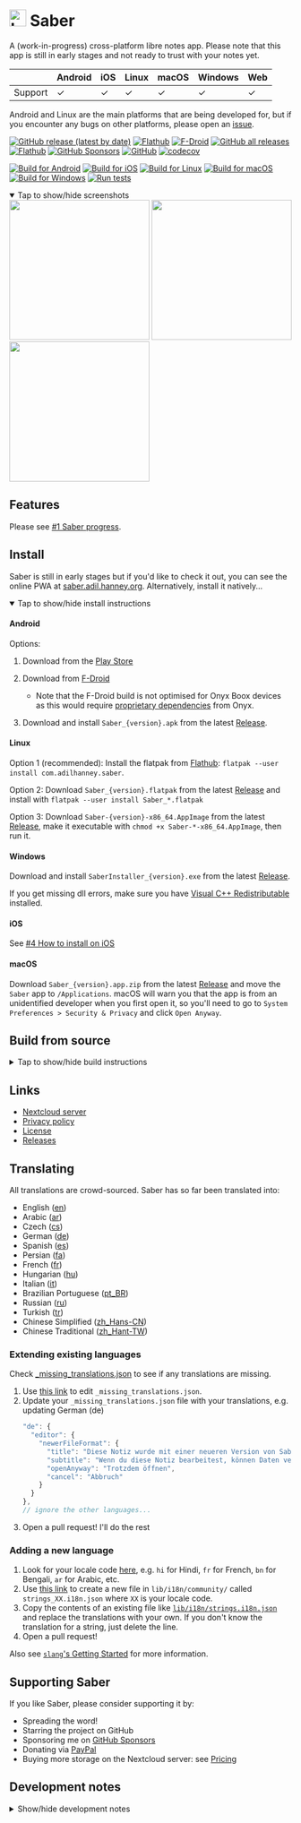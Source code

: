 # <img src="https://github.com/adil192/saber/raw/main/assets/icon/icon.png" width="30" height="30" alt="Logo"> Saber

A (work-in-progress) cross-platform libre notes app. Please note that this app is still in early stages and not ready to trust with your notes yet.

|         | Android | iOS  | Linux | macOS | Windows | Web  |
| ------- | ------- | ---- | ----- | ----- | ------- | ---- |
| Support | ✓       | ✓    | ✓     | ✓     | ✓       | ✓    |

Android and Linux are the main platforms that are being developed for,
but if you encounter any bugs on other platforms, please open an [issue][issues].

[![GitHub release (latest by date)](https://img.shields.io/github/v/release/adil192/saber)](https://github.com/adil192/saber/releases/latest)
[![Flathub](https://img.shields.io/flathub/v/com.adilhanney.saber)](https://flathub.org/apps/details/com.adilhanney.saber)
[![F-Droid](https://img.shields.io/f-droid/v/com.adilhanney.saber)](https://f-droid.org/en/packages/com.adilhanney.saber/)
[![GitHub all releases](https://img.shields.io/github/downloads/adil192/saber/total?label=GitHub%20downloads)](https://github.com/adil192/saber/releases)
[![Flathub](https://img.shields.io/flathub/downloads/com.adilhanney.saber?label=Flathub%20downloads)](https://flathub.org/apps/details/com.adilhanney.saber)
[![GitHub Sponsors](https://img.shields.io/github/sponsors/adil192)](https://github.com/sponsors/adil192)
[![GitHub](https://img.shields.io/github/license/adil192/saber)](https://github.com/adil192/saber/blob/main/LICENSE.md)
[![codecov](https://codecov.io/gh/adil192/saber/branch/main/graph/badge.svg?token=EGQSN0THW2)](https://codecov.io/gh/adil192/saber)

[![Build for Android](https://github.com/adil192/saber/actions/workflows/android.yml/badge.svg?event=push)](https://github.com/adil192/saber/actions/workflows/android.yml)
[![Build for iOS](https://github.com/adil192/saber/actions/workflows/ios.yml/badge.svg?event=push)](https://github.com/adil192/saber/actions/workflows/ios.yml)
[![Build for Linux](https://github.com/adil192/saber/actions/workflows/linux.yml/badge.svg?event=push)](https://github.com/adil192/saber/actions/workflows/linux.yml)
[![Build for macOS](https://github.com/adil192/saber/actions/workflows/macos.yml/badge.svg?event=push)](https://github.com/adil192/saber/actions/workflows/macos.yml)
[![Build for Windows](https://github.com/adil192/saber/actions/workflows/windows.yml/badge.svg?event=push)](https://github.com/adil192/saber/actions/workflows/windows.yml)
[![Run tests](https://github.com/adil192/saber/actions/workflows/tests.yml/badge.svg?event=push)](https://github.com/adil192/saber/actions/workflows/tests.yml)

<details open>
<summary>Tap to show/hide screenshots</summary>

<div>
<img src="https://github.com/adil192/saber/raw/main/metadata/en-US/images/phoneScreenshots/home.png" width="250">
<img src="https://github.com/adil192/saber/raw/main/metadata/en-US/images/phoneScreenshots/editor.png" width="250">
<img src="https://github.com/adil192/saber/raw/main/metadata/en-US/images/phoneScreenshots/settings.png" width="250">
</div>
</details>

## Features

Please see [#1 Saber progress][progress].

## Install

Saber is still in early stages but if you'd like to check it out,
you can see the online PWA at [saber.adil.hanney.org][saber_web].
Alternatively, install it natively...

<details open>
<summary>Tap to show/hide install instructions</summary>

#### Android

Options:

1. Download from the [Play Store][google_play]

2. Download from [F-Droid][f-droid]
   - Note that the F-Droid build is not optimised for Onyx Boox devices as this would require
     [proprietary dependencies](https://github.com/adil192/saber/issues/219) from Onyx.

3. Download and install `Saber_{version}.apk` from the latest [Release][releases].

#### Linux

Option 1 (recommended):
Install the flatpak from [Flathub][flathub]: `flatpak --user install com.adilhanney.saber`.

Option 2:
Download `Saber_{version}.flatpak` from the latest [Release][releases]
and install with `flatpak --user install Saber_*.flatpak`

Option 3:
Download `Saber-{version}-x86_64.AppImage` from the latest [Release][releases],
make it executable with `chmod +x Saber-*-x86_64.AppImage`, then run it.

#### Windows

Download and install `SaberInstaller_{version}.exe` from the latest [Release][releases].

If you get missing dll errors, make sure you have [Visual C++ Redistributable](https://learn.microsoft.com/en-us/cpp/windows/latest-supported-vc-redist) installed.

#### iOS

See [#4 How to install on iOS](https://github.com/adil192/saber/discussions/4)

#### macOS

Download `Saber_{version}.app.zip` from the latest [Release][releases]
and move the `Saber` app to `/Applications`.
macOS will warn you that the app is from an unidentified developer when you first open it, so
you'll need to go to `System Preferences > Security & Privacy` and click `Open Anyway`.

</details>

## Build from source

<details>
<summary>Tap to show/hide build instructions</summary>

### 1. Install flutter
https://docs.flutter.dev/get-started/install
### 2. Clone this project
```bash
git clone https://github.com/adil192/saber.git
```
### 3. Get dependencies
```bash
flutter pub get
```

### 4. Build for...

#### Linux

`sudo apt install libsecret-1-dev libjsoncpp-dev`
`flutter build linux`

This is good enough for using on your own computer, but if you want to redistribute your build,
you need to use a predictable environment: fork this repo and use the GitHub Action
[Build for Linux](https://github.com/adil192/saber/actions/workflows/linux.yml) instead.

#### Android

`flutter build apk`

You may need to generate a signing certificate and create the `android/key.properties` file.
More information on https://docs.flutter.dev/deployment/android#create-an-upload-keystore

Note: F-Droid releases are built slightly differently:
`./patches/remove_proprietary_dependencies.sh`
`flutter build apk -t lib/main_fdroid.dart`

#### The web

`flutter build web`

#### Windows

`flutter build windows`

The Windows installer is created with [Inno Setup](https://jrsoftware.org/isinfo.php).
To create an installer of your own, run the above build command, then edit and run
[installers/desktop_inno_script.iss](https://github.com/adil192/saber/blob/main/installers/desktop_inno_script.iss)
with Inno Setup Compiler.

#### iOS and macOS

If you have a macOS computer, you can
[build for iOS](https://docs.flutter.dev/deployment/ios#create-an-app-bundle)
with `flutter build ipa` or
[build for macOS](https://docs.flutter.dev/deployment/macos#create-a-build-archive-with-xcode)
with `flutter build macos`.

If you don't, fork this repo and use the GitHub Action
[Build for macOS and iOS](https://github.com/adil192/saber/actions/workflows/apple.yml).
Alternatively, follow this YouTube tutorial
[How to compile a flutter application to iPhone with no mac (free | no jailbreak)](https://www.youtube.com/watch?v=m3_6z2wfHiY)
to manually build with [Codemagic](https://codemagic.io/start/).

</details>

## Links

- [Nextcloud server][nextcloud]
- [Privacy policy][privacy]
- [License][license]
- [Releases][releases]

## Translating

All translations are crowd-sourced. Saber has so far been translated into:
- English ([en](https://github.com/adil192/saber/blob/main/lib/i18n/strings.i18n.json))
- Arabic ([ar](https://github.com/adil192/saber/blob/main/lib/i18n/community/strings_ar.i18n.json))
- Czech ([cs](https://github.com/adil192/saber/blob/main/lib/i18n/community/strings_cs.i18n.json))
- German ([de](https://github.com/adil192/saber/blob/main/lib/i18n/community/strings_de.i18n.json))
- Spanish ([es](https://github.com/adil192/saber/blob/main/lib/i18n/community/strings_es.i18n.json))
- Persian ([fa](https://github.com/adil192/saber/blob/main/lib/i18n/community/strings_fa.i18n.json))
- French ([fr](https://github.com/adil192/saber/blob/main/lib/i18n/community/strings_fr.i18n.json))
- Hungarian ([hu](https://github.com/adil192/saber/blob/main/lib/i18n/community/strings_hu.i18n.json))
- Italian ([it](https://github.com/adil192/saber/blob/main/lib/i18n/community/strings_it.i18n.json))
- Brazilian Portuguese ([pt_BR](https://github.com/adil192/saber/blob/main/lib/i18n/community/strings_pt_BR.i18n.json))
- Russian ([ru](https://github.com/adil192/saber/blob/main/lib/i18n/community/strings_ru.i18n.json))
- Turkish ([tr](https://github.com/adil192/saber/blob/main/lib/i18n/community/strings_tr.i18n.json))
- Chinese Simplified ([zh_Hans-CN](https://github.com/adil192/saber/blob/main/lib/i18n/community/strings_zh_Hans-CN.i18n.json))
- Chinese Traditional ([zh_Hant-TW](https://github.com/adil192/saber/blob/main/lib/i18n/community/strings_zh_Hant-TW.i18n.json))

### Extending existing languages

Check [_missing_translations.json](https://github.com/adil192/saber/blob/main/lib/i18n/_missing_translations.json)
   to see if any translations are missing.

1. Use [this link](https://github.com/adil192/saber/edit/main/lib/i18n/_missing_translations.json)
   to edit `_missing_translations.json`.
2. Update your `_missing_translations.json` file with your translations, e.g. updating German (de)
    ```javascript
    "de": {
      "editor": {
        "newerFileFormat": {
          "title": "Diese Notiz wurde mit einer neueren Version von Saber bearbeitet",
          "subtitle": "Wenn du diese Notiz bearbeitest, können Daten verloren gehen. Möchtest du die Notiz trotzdem öffnen?",
          "openAnyway": "Trotzdem öffnen",
          "cancel": "Abbruch"
        }
      }
    },
    // ignore the other languages...
    ```
3. Open a pull request! I'll do the rest

### Adding a new language

1. Look for your locale code [here](https://saimana.com/list-of-country-locale-code/),
   e.g. `hi` for Hindi, `fr` for French, `bn` for Bengali, `ar` for Arabic, etc.
2. Use [this link](https://github.com/adil192/saber/new/main/lib/i18n/community)
   to create a new file in `lib/i18n/community/` called `strings_XX.i18n.json`
   where `XX` is your locale code.
3. Copy the contents of an existing file like
   [`lib/i18n/strings.i18n.json`](https://github.com/adil192/saber/blob/main/lib/i18n/strings.i18n.json)
   and replace the translations with your own.
   If you don't know the translation for a string, just delete the line.
4. Open a pull request!

Also see [`slang`'s Getting Started](https://pub.dev/packages/slang#getting-started) for more information.

## Supporting Saber

If you like Saber, please consider supporting it by:
- Spreading the word!
- Starring the project on GitHub
- Sponsoring me on [GitHub Sponsors](https://github.com/sponsors/adil192)
- Donating via [PayPal](https://paypal.me/adilhanney)
- Buying more storage on the Nextcloud server: see [Pricing](pricing.md)

## Development notes

<details>
<summary>Show/hide development notes</summary>

- When updating the **app version**:
  - Run `./apply_version.sh <version-name> <version-code>`
    (Run `./apply_version.sh --help` for more info)
  - Update the changelogs in `metadata/en-US/changelogs/`
    and `flatpak/com.adilhanney.saber.metainfo.xml` as directed by the script.
- When updating the **icons**, run the following commands:
  - General: `flutter pub run icons_launcher:create`
  - Flatpak icons: `cd assets/icon && ./resize-icon.sh`
  - Web splash screen: `flutter pub run flutter_native_splash:create`
- When updating the **translations**...
  - Run the following commands:
    - `flutter pub run slang apply --locale=XX` if you need to apply _missing_translations.json
    - `flutter pub run slang`
    - `flutter pub run slang analyze --full`
  - If you're adding a new language, update:
    - `CFBundleLocalizations` in `ios/Runner/Info.plist`
    - `android/app/src/main/res/xml/locales_config.xml`
    - `lib/data/locales.dart`
    - `README.md` above in the "Translating" section.

</details>

[saber_web]: https://saber.adil.hanney.org
[f-droid]: https://f-droid.org/packages/com.adilhanney.saber/
[flathub]: https://flathub.org/apps/details/com.adilhanney.saber
[google_play]: https://play.google.com/store/apps/details?id=com.adilhanney.saber

[nextcloud]: https://nc.saber.adil.hanney.org/

[privacy]: https://github.com/adil192/saber/blob/main/privacy_policy.md
[license]: https://github.com/adil192/saber/blob/main/LICENSE.md

[releases]: https://github.com/adil192/saber/releases
[issues]: https://github.com/adil192/saber/issues
[progress]: https://github.com/adil192/saber/discussions/1
